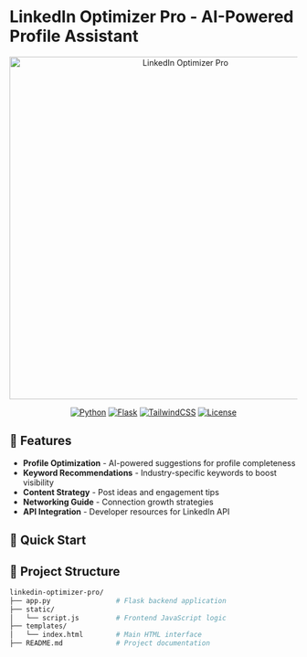 # LinkedIn Optimizer Pro - AI-Powered Profile Assistant

<div align="center">
  <img src="https://images.unsplash.com/photo-1551288049-bebda4e38f71?ixlib=rb-4.0.3&ixid=M3wxMjA3fDB8MHxwaG90by1wYWdlfHx8fGVufDB8fHx8fA%3D%3D&auto=format&fit=crop&w=1200&q=80" alt="LinkedIn Optimizer Pro" width="600">
  
  [![Python](https://img.shields.io/badge/Python-3.8+-blue.svg)](https://www.python.org/)
  [![Flask](https://img.shields.io/badge/Flask-2.0+-lightgrey.svg)](https://flask.palletsprojects.com/)
  [![TailwindCSS](https://img.shields.io/badge/TailwindCSS-3.0+-38B2AC.svg)](https://tailwindcss.com/)
  [![License](https://img.shields.io/badge/License-MIT-green.svg)](https://opensource.org/licenses/MIT)
</div>

## 🌟 Features

- **Profile Optimization** - AI-powered suggestions for profile completeness
- **Keyword Recommendations** - Industry-specific keywords to boost visibility
- **Content Strategy** - Post ideas and engagement tips
- **Networking Guide** - Connection growth strategies
- **API Integration** - Developer resources for LinkedIn API

## 🚀 Quick Start

## 📂 Project Structure

```bash
linkedin-optimizer-pro/
├── app.py                # Flask backend application
├── static/
│   └── script.js         # Frontend JavaScript logic
├── templates/
│   └── index.html        # Main HTML interface
├── README.md             # Project documentation
